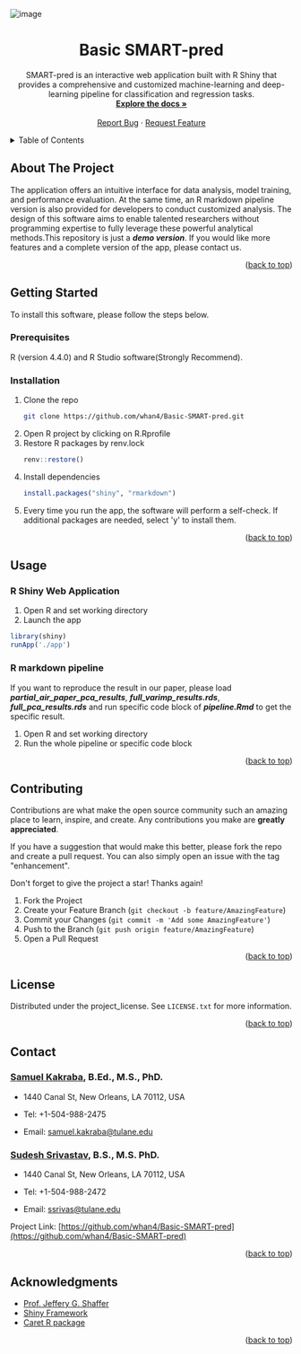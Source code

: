 ![image](https://github.com/user-attachments/assets/e2dcdd63-aad8-42f0-a4c9-f5a9a20864d3)<a id="readme-top"></a>

<!-- PROJECT LOGO -->
<h1 align="center">Basic SMART-pred</h1>

  <p align="center">
    SMART-pred is an interactive web application built with R Shiny that provides a comprehensive and customized machine-learning and deep-learning pipeline for classification and regression tasks. 
    <br />
    <a href="https://github.com/whan4/Basic-SMART-pred"><strong>Explore the docs »</strong></a>
    <br />
    <br />
    <a href="https://github.com/whan4/Basic-SMART-pred/issues">Report Bug</a>
    ·
    <a href="https://github.com/whan4/Basic-SMART-pred/issues">Request Feature</a>
  </p>
</div>



<!-- TABLE OF CONTENTS -->
<details>
  <summary>Table of Contents</summary>
  <ol>
    <li>
      <a href="#about-the-project">About The Project</a>
    </li>
    <li>
      <a href="#getting-started">Getting Started</a>
      <ul>
        <li><a href="#prerequisites">Prerequisites</a></li>
        <li><a href="#installation">Installation</a></li>
      </ul>
    </li>
    <li><a href="#usage">Usage</a></li>
    <li><a href="#contributing">Contributing</a></li>
    <li><a href="#license">License</a></li>
    <li><a href="#contact">Contact</a></li>
    <li><a href="#acknowledgments">Acknowledgments</a></li>
  </ol>
</details>



<!-- ABOUT THE PROJECT -->
## About The Project

The application offers an intuitive interface for data analysis, model training, and performance evaluation. At the same time, an R markdown pipeline version is also provided for developers to conduct customized analysis. The design of this software aims to enable talented researchers without programming expertise to fully leverage these powerful analytical methods.This repository is just a _**demo version**_. If you would like more features and a complete version of the app, please contact us.

<p align="right">(<a href="#readme-top">back to top</a>)</p>

<!-- GETTING STARTED -->
## Getting Started

To install this software, please follow the steps below.

### Prerequisites

R (version 4.4.0) and R Studio software(Strongly Recommend).

### Installation

1. Clone the repo
   ```sh
   git clone https://github.com/whan4/Basic-SMART-pred.git
   ```
2. Open R project by clicking on R.Rprofile
3. Restore R packages by renv.lock
   ```r
   renv::restore()
   ```
4. Install dependencies
   ```r
   install.packages("shiny", "rmarkdown")
   ```
5. Every time you run the app, the software will perform a self-check. If additional packages are needed, select 'y' to install them.

<p align="right">(<a href="#readme-top">back to top</a>)</p>



<!-- USAGE EXAMPLES -->
## Usage

### R Shiny Web Application

1. Open R and set working directory
2. Launch the app
```r
library(shiny)  
runApp('./app')
```
### R markdown pipeline

If you want to reproduce the result in our paper, please load _**partial_air_paper_pca_results**_, _**full_varimp_results.rds**_, _**full_pca_results.rds**_ and run specific code block of _**pipeline.Rmd**_ to get the specific result.

1. Open R and set working directory
2. Run the whole pipeline or specific code block

<p align="right">(<a href="#readme-top">back to top</a>)</p>

<!-- CONTRIBUTING -->
## Contributing

Contributions are what make the open source community such an amazing place to learn, inspire, and create. Any contributions you make are **greatly appreciated**.

If you have a suggestion that would make this better, please fork the repo and create a pull request. You can also simply open an issue with the tag "enhancement".

Don't forget to give the project a star! Thanks again!

1. Fork the Project
2. Create your Feature Branch (`git checkout -b feature/AmazingFeature`)
3. Commit your Changes (`git commit -m 'Add some AmazingFeature'`)
4. Push to the Branch (`git push origin feature/AmazingFeature`)
5. Open a Pull Request

<p align="right">(<a href="#readme-top">back to top</a>)</p>



<!-- LICENSE -->
## License

Distributed under the project_license. See `LICENSE.txt` for more information.

<p align="right">(<a href="#readme-top">back to top</a>)</p>



<!-- CONTACT -->
## Contact

### [Samuel Kakraba](https://sph.tulane.edu/bios/samuel-kakraba), B.Ed., M.S., PhD.

- 1440 Canal St, New Orleans, LA 70112, USA

- Tel: +1-504-988-2475

- Email: [samuel.kakraba@tulane.edu](samuel.kakraba@tulane.edu) 

### [Sudesh Srivastav](https://sph.tulane.edu/bios/sudesh-srivastav), B.S., M.S. PhD.

- 1440 Canal St, New Orleans, LA 70112, USA

- Tel: +1-504-988-2472

- Email: [ssrivas@tulane.edu](ssrivas@tulane.edu) 

Project Link: [https://github.com/whan4/Basic-SMART-pred](https://github.com/whan4/Basic-SMART-pred)

<p align="right">(<a href="#readme-top">back to top</a>)</p>

<!-- ACKNOWLEDGMENTS -->
## Acknowledgments  

* [Prof. Jeffery G. Shaffer](https://sph.tulane.edu/bios/jeffrey-shaffer)
* [Shiny Framework](https://shiny.posit.co/)
* [Caret R package](https://github.com/topepo/caret)  

<p align="right">(<a href="#readme-top">back to top</a>)</p>



<!-- MARKDOWN LINKS & IMAGES -->
